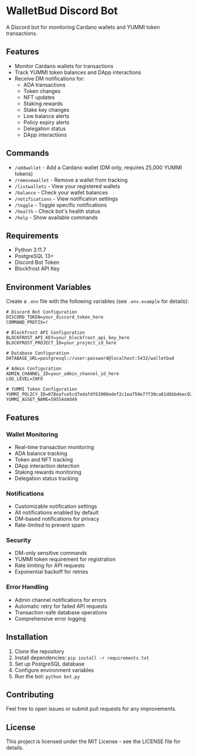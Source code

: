 # WalletBud Discord Bot

A Discord bot for monitoring Cardano wallets and YUMMI token transactions.

## Features

- Monitor Cardano wallets for transactions
- Track YUMMI token balances and DApp interactions
- Receive DM notifications for:
  - ADA transactions
  - Token changes
  - NFT updates
  - Staking rewards
  - Stake key changes
  - Low balance alerts
  - Policy expiry alerts
  - Delegation status
  - DApp interactions

## Commands

- `/addwallet` - Add a Cardano wallet (DM only, requires 25,000 YUMMI tokens)
- `/removewallet` - Remove a wallet from tracking
- `/listwallets` - View your registered wallets
- `/balance` - Check your wallet balances
- `/notifications` - View notification settings
- `/toggle` - Toggle specific notifications
- `/health` - Check bot's health status
- `/help` - Show available commands

## Requirements

- Python 3.11.7
- PostgreSQL 13+
- Discord Bot Token
- Blockfrost API Key

## Environment Variables

Create a `.env` file with the following variables (see `.env.example` for details):
```env
# Discord Bot Configuration
DISCORD_TOKEN=your_discord_token_here
COMMAND_PREFIX=!

# Blockfrost API Configuration
BLOCKFROST_API_KEY=your_blockfrost_api_key_here
BLOCKFROST_PROJECT_ID=your_project_id_here

# Database Configuration
DATABASE_URL=postgresql://user:password@localhost:5432/walletbud

# Admin Configuration
ADMIN_CHANNEL_ID=your_admin_channel_id_here
LOG_LEVEL=INFO

# YUMMI Token Configuration
YUMMI_POLICY_ID=078eafce5cd7edafdf63900edef2c1ea759e77f30ca81d6bbdeec924
YUMMI_ASSET_NAME=59554d4d49
```

## Features

### Wallet Monitoring
- Real-time transaction monitoring
- ADA balance tracking
- Token and NFT tracking
- DApp interaction detection
- Staking rewards monitoring
- Delegation status tracking

### Notifications
- Customizable notification settings
- All notifications enabled by default
- DM-based notifications for privacy
- Rate-limited to prevent spam

### Security
- DM-only sensitive commands
- YUMMI token requirement for registration
- Rate limiting for API requests
- Exponential backoff for retries

### Error Handling
- Admin channel notifications for errors
- Automatic retry for failed API requests
- Transaction-safe database operations
- Comprehensive error logging

## Installation

1. Clone the repository
2. Install dependencies: `pip install -r requirements.txt`
3. Set up PostgreSQL database
4. Configure environment variables
5. Run the bot: `python bot.py`

## Contributing

Feel free to open issues or submit pull requests for any improvements.

## License

This project is licensed under the MIT License - see the LICENSE file for details.
